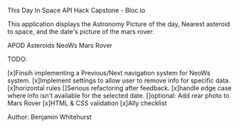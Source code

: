 This Day In Space
API Hack Capstone - Bloc.io

This application displays the Astronomy Picture of the day, Nearest asteroid to space, and the date's picture of the mars rover: 

APOD
Asteroids NeoWs
Mars Rover

TODO: 

[x]Finsih implementing a Previous/Next navigation system for NeoWs system.
[x]Implement settings to allow user to remove info for specific data.
[x]horizontal rules
[]Serious refactoring after feedback. 
[x]handle edge case where info isn't available for the selected date. 
[]optional: Add rear photo to Mars Rover
[x]HTML & CSS validation
[x]Ally checklist 


Author: Benjamin Whitehurst 
